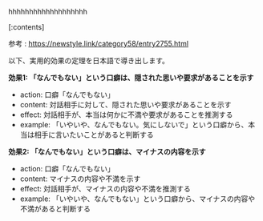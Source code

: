 

hhhhhhhhhhhhhhhhhhh
    
[:contents]

参考 : https://newstyle.link/category58/entry2755.html

以下、実用的効果の定理を日本語で導き出します。

**効果1: 「なんでもない」という口癖は、隠された思いや要求があることを示す**

* action: 口癖「なんでもない」
* content: 対話相手に対して、隠された思いや要求があることを示す
* effect: 対話相手が、本当は何かに不満や要求があることを推測する
* example: 「いやいや、なんでもない。気にしないで」という口癖から、本当は相手に言いたいことがあると判断する

**効果2: 「なんでもない」という口癖は、マイナスの内容を示す**

* action: 口癖「なんでもない」
* content: マイナスの内容や不満を示す
* effect: 対話相手が、マイナスの内容や不満を推測する
* example: 「いやいや、なんでもない」という口癖から、マイナスの内容や不満があると判断する

    